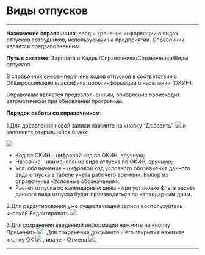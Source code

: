 ﻿#  Виды отпусков
_ _ _ _ _

**Назначение справочника**: ввод и хранение информации о видах отпусков сотрудников, используемых на предприятии. Справочник является предзаполненным.

**Путь в системе**: Зарплата и Кадры/Справочники/Справочники/Виды отпусков

В справочник внесен перечень кодов отпусков в соответствии с Общероссийским классификатором информации о населении (ОКИН).

Справочник является предзаполненным, обновление происходит автоматически при обновлении программы.

**Порядок работы со справочником**:

1.Для добавления новой записи нажмите на кнопку "Добавить" ![](topic:.AddFiles.Btn_Add.png) и заполните открывшийся бланк:

![](topic:.AddFiles.Screenshot_3108.jpg)

* Код по ОКИН - цифровой код по ОКИН, вручную;
* Название - наименование вида отпуска по ОКИН, вручную;
* Усл. обозначение - цифровой код условного обозначения данного вида отпуска в табеле учета рабочего времени. Выбор из справочника «Условные обозначения».
* Расчет отпуска по календарным дням - при установке флага расчет данного вида отпуска будет производиться по календарным дням.

2.Для редактирования уже существующей записи воспользуйтесь кнопкой Редактировать ![](topic:Com.AddFiles.Buttons.Btn_Edit.png).

3.Для сохранения введенной информации нажмите на кнопку Применить ![](topic:Com.AddFiles.Buttons.Btn_OK.png). Для сохранения документа и его закрытия нажмите кнопку ОК ![](topic:Com.AddFiles.Buttons.Btn_Post.png) , иначе - Отмена ![](topic:Com.AddFiles.Buttons.Btn_CloseCancel.png).

_ _ _  _

